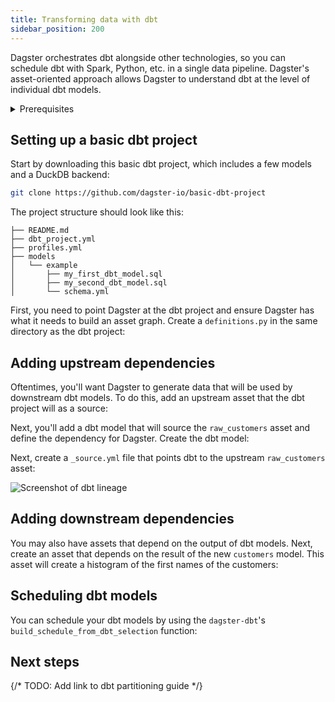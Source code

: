 ```yaml
---
title: Transforming data with dbt
sidebar_position: 200
---
```


Dagster orchestrates dbt alongside other technologies, so you can schedule dbt with Spark, Python, etc. in a single data pipeline. Dagster's asset-oriented approach allows Dagster to understand dbt at the level of individual dbt models.

<details>
  <summary>Prerequisites</summary>

To follow the steps in this guide, you'll need:

- A basic understanding of dbt, DuckDB, and Dagster concepts such as [assets](/guides/build/assets/) and [resources](/guides/build/external-resources-and-systems/connect/resources/)
- To install the [dbt](https://docs.getdbt.com/docs/core/installation-overview) and [DuckDB CLIs](https://duckdb.org/docs/api/cli/overview.html)
- To install the following packages:

  ```shell
  pip install dagster duckdb plotly dagster-dbt dbt-duckdb
  ```
</details>

## Setting up a basic dbt project

Start by downloading this basic dbt project, which includes a few models and a DuckDB backend:

```bash
git clone https://github.com/dagster-io/basic-dbt-project
```

The project structure should look like this:

```
├── README.md
├── dbt_project.yml
├── profiles.yml
├── models
│   └── example
│       ├── my_first_dbt_model.sql
│       ├── my_second_dbt_model.sql
│       └── schema.yml
```

First, you need to point Dagster at the dbt project and ensure Dagster has what it needs to build an asset graph. Create a `definitions.py` in the same directory as the dbt project:

<CodeExample filePath="guides/etl/transform-dbt/dbt_definitions.py" language="python" title="definitions.py" />

## Adding upstream dependencies

Oftentimes, you'll want Dagster to generate data that will be used by downstream dbt models. To do this, add an upstream asset that the dbt project will as a source:

<CodeExample filePath="guides/etl/transform-dbt/dbt_definitions_with_upstream.py" language="python" title="definitions.py" />

Next, you'll add a dbt model that will source the `raw_customers` asset and define the dependency for Dagster. Create the dbt model:

<CodeExample filePath="guides/etl/transform-dbt/basic-dbt-project/models/example/customers.sql" language="sql" title="customers.sql" />

Next, create a `_source.yml` file that points dbt to the upstream `raw_customers` asset:

<CodeExample filePath="guides/etl/transform-dbt/basic-dbt-project/models/example/_source.yml" language="yaml" title="_source.yml_" />

![Screenshot of dbt lineage](/img/placeholder.svg)

## Adding downstream dependencies

You may also have assets that depend on the output of dbt models. Next, create an asset that depends on the result of the new `customers` model. This asset will create a histogram of the first names of the customers:

<CodeExample filePath="guides/etl/transform-dbt/dbt_definitions_with_downstream.py" language="python" title="definitions.py" />

## Scheduling dbt models

You can schedule your dbt models by using the `dagster-dbt`'s `build_schedule_from_dbt_selection` function:

<CodeExample filePath="guides/etl/transform-dbt/dbt_definitions_with_schedule.py" language="python" title="Scheduling our dbt models" />

## Next steps

{/* TODO: Add link to dbt partitioning guide */}
